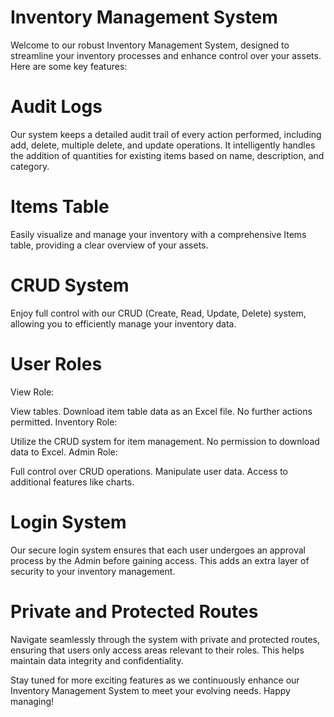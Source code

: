 
# Inventory Management System

Welcome to our robust Inventory Management System, designed to streamline your inventory processes and enhance control over your assets. Here are some key features:

# Audit Logs
Our system keeps a detailed audit trail of every action performed, including add, delete, multiple delete, and update operations. It intelligently handles the addition of quantities for existing items based on name, description, and category.

# Items Table
Easily visualize and manage your inventory with a comprehensive Items table, providing a clear overview of your assets.

# CRUD System
Enjoy full control with our CRUD (Create, Read, Update, Delete) system, allowing you to efficiently manage your inventory data.

# User Roles
View Role:

View tables.
Download item table data as an Excel file.
No further actions permitted.
Inventory Role:

Utilize the CRUD system for item management.
No permission to download data to Excel.
Admin Role:

Full control over CRUD operations.
Manipulate user data.
Access to additional features like charts.
# Login System
Our secure login system ensures that each user undergoes an approval process by the Admin before gaining access. This adds an extra layer of security to your inventory management.

# Private and Protected Routes
Navigate seamlessly through the system with private and protected routes, ensuring that users only access areas relevant to their roles. This helps maintain data integrity and confidentiality.

Stay tuned for more exciting features as we continuously enhance our Inventory Management System to meet your evolving needs. Happy managing!

